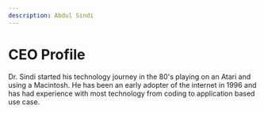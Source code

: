 ```yaml
---
description: Abdul Sindi
---
```


# CEO Profile

Dr. Sindi started his technology journey in the 80's playing on an Atari and using a Macintosh. He has been an early adopter of the internet in 1996 and has had experience with most technology from coding to application based use case.&#x20;
